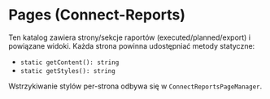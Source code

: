 # Pages (Connect-Reports)

Ten katalog zawiera strony/sekcje raportów (executed/planned/export) i powiązane widoki. Każda strona powinna udostępniać metody statyczne:
- `static getContent(): string`
- `static getStyles(): string`

Wstrzykiwanie stylów per-strona odbywa się w `ConnectReportsPageManager`.
